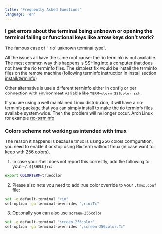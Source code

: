 ```yaml
---
title: 'Frequently Asked Questions'
language: 'en'
---
```


### I get errors about the terminal being unknown or opening the terminal failing or functional keys like arrow keys don’t work?

The famous case of "'rio' unknown terminal type".

All the issues all have the same root cause: the rio terminfo is not available. The most common way this happens is SSHing into a computer that does not have the rio terminfo files. The simplest fix would be install the terminfo files on the remote machine (following terminfo instruction in install section [install/terminfo](/docs/install/terminfo))

Other alternative is use a different terminfo either in config or per connection with environment variable like `TERM=xterm-256color ssh`.

If you are using a well maintained Linux distribution, it will have a rio-terminfo package that you can simply install to make the rio terminfo files available system-wide. Then the problem will no longer occur. Arch Linux for example [rio-terminfo](https://archlinux.org/packages/extra/x86_64/rio-terminfo/)

### Colors scheme not working as intended with tmux

The reason it happens is because tmux is using 256 colors configuration, you need to enable it or stop using Rio term without tmux (in case want to keep with 256 colors).

1. In case your shell does not report this correctly, add the following to your `~/.${SHELL}rc`:

```sh
export COLORTERM=truecolor
```

2. Please also note you need to add true color override to your `.tmux.conf` file:

```sh
set -g default-terminal "rio"
set-option -ga terminal-overrides ",rio:Tc"
```

3. Optionally you can also use `screen-256color`

```sh
set -g default-terminal "screen-256color"
set-option -ga terminal-overrides ",screen-256color:Tc"
```
